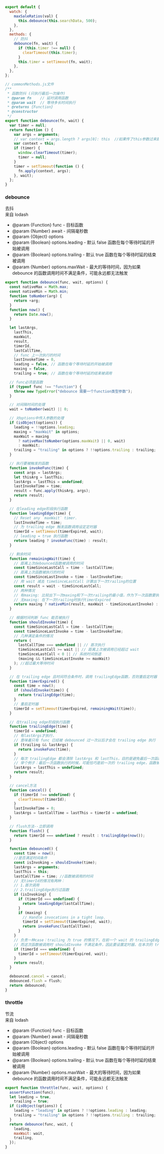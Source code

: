 ```javascript
export default {
  watch: {
    maxSaleRatios(val) {
      this.debounce(this.searchData, 500);
    },
  },
  methods: {
    // 防抖
    debounce(fn, wait) {
      if (this.timer !== null) {
        clearTimeout(this.timer);
      }
      this.timer = setTimeout(fn, wait);
    },
  },
};
```

```javascript
// commonMethods.js文件
/**
 * 函数防抖 (只执行最后一次操作)
 * @param fn    // 延时调用函数
 * @param wait  // 等待多长时间执行
 * @returns {Function}
 * @constructor
 */
export function debounce(fn, wait) {
  var timer = null;
  return function () {
    var args = arguments;
    // var context = args.length ? args[0]: this  //如果传了this参数过来就用第一个参数作为this
    var context = this;
    if (timer) {
      window.clearTimeout(timer);
      timer = null;
    }
    timer = setTimeout(function () {
      fn.apply(context, args);
    }, wait);
  };
}
```

### debounce

去抖  
来自 lodash

- @param {Function} func - 目标函数
- @param {Number} await - 间隔毫秒数
- @param {Object} options
- @param {Boolean} options.leading - 默认 false 函数在每个等待时延的开始被调用
- @param {Boolean} options.trailing - 默认 true 函数在每个等待时延的结束被调用
- @param {Number} options.maxWait - 最大的等待时间，因为如果 debounce 的函数调用时间不满足条件，可能永远都无法触发

```js
export function debounce(func, wait, options) {
  const nativeMax = Math.max;
  const nativeMin = Math.min;
  function toNumber(arg) {
    return +arg;
  }
  function now() {
    return Date.now();
  }

  let lastArgs,
    lastThis,
    maxWait,
    result,
    timerId,
    lastCallTime,
    // func 上一次执行的时间
    lastInvokeTime = 0,
    leading = false, // 函数在每个等待时延的开始被调用
    maxing = false,
    trailing = true; // 函数在每个等待时延的结束被调用

  // func必须是函数
  if (typeof func !== "function") {
    throw new TypeError("debounce 需要一个function类型参数");
  }

  // 对间隔时间的处理
  wait = toNumber(wait) || 0;

  // 对options中传入参数的处理
  if (isObject(options)) {
    leading = !!options.leading;
    maxing = "maxWait" in options;
    maxWait = maxing
      ? nativeMax(toNumber(options.maxWait) || 0, wait)
      : maxWait;
    trailing = "trailing" in options ? !!options.trailing : trailing;
  }

  // 执行要被触发的函数
  function invokeFunc(time) {
    const args = lastArgs;
    let thisArg = lastThis;
    lastArgs = lastThis = undefined;
    lastInvokeTime = time;
    result = func.apply(thisArg, args);
    return result;
  }

  // 在leading edge阶段执行函数
  function leadingEdge(time) {
    // Reset any `maxWait` timer.
    lastInvokeTime = time;
    // 为 trailing edge 触发函数调用设定定时器
    timerId = setTimeout(timerExpired, wait);
    // leading = true 执行函数
    return leading ? invokeFunc(time) : result;
  }

  // 剩余时间
  function remainingWait(time) {
    // 距离上次debounced函数被调用的时间
    const timeSinceLastCall = time - lastCallTime;
    // 距离上次函数被执行的时间
    const timeSinceLastInvoke = time - lastInvokeTime;
    // 用 wait 减去 timeSinceLastCall 计算出下一次trailing的位置
    const result = wait - timeSinceLastCall;
    // 两种情况
    // 有maxing: 比较出下一次maxing和下一次trailing的最小值，作为下一次函数要执行的时间
    // 无maxing: 在下一次trailing时执行timerExpired
    return maxing ? nativeMin(result, maxWait - timeSinceLastInvoke) : result;
  }

  // 根据时间判断 func 能否被执行
  function shouldInvoke(time) {
    const timeSinceLastCall = time - lastCallTime;
    const timeSinceLastInvoke = time - lastInvokeTime;
    // 几种满足条件的情况
    return (
      lastCallTime === undefined || // 首次执行
      timeSinceLastCall >= wait || // 距离上次被调用已经超过 wait
      timeSinceLastCall < 0 || // 系统时间倒退
      (maxing && timeSinceLastInvoke >= maxWait)
    ); //超过最大等待时间
  }

  // 在 trailing edge 且时间符合条件时，调用 trailingEdge函数，否则重启定时器
  function timerExpired() {
    const time = now();
    if (shouldInvoke(time)) {
      return trailingEdge(time);
    }
    // 重启定时器
    timerId = setTimeout(timerExpired, remainingWait(time));
  }

  // 在trailing edge阶段执行函数
  function trailingEdge(time) {
    timerId = undefined;
    // 有lastArgs才执行，
    // 意味着只有 func 已经被 debounced 过一次以后才会在 trailing edge 执行
    if (trailing && lastArgs) {
      return invokeFunc(time);
    }
    // 每次 trailingEdge 都会清除 lastArgs 和 lastThis，目的是避免最后一次函数被执行了两次
    // 举个例子：最后一次函数执行的时候，可能恰巧是前一次的 trailing edge，函数被调用，而这个函数又需要在自己时延的 trailing edge 触发，导致触发多次
    lastArgs = lastThis = undefined;
    return result;
  }

  // cancel方法
  function cancel() {
    if (timerId !== undefined) {
      clearTimeout(timerId);
    }
    lastInvokeTime = 0;
    lastArgs = lastCallTime = lastThis = timerId = undefined;
  }

  // flush方法--立即调用
  function flush() {
    return timerId === undefined ? result : trailingEdge(now());
  }

  function debounced() {
    const time = now();
    //是否满足时间条件
    const isInvoking = shouldInvoke(time);
    lastArgs = arguments;
    lastThis = this;
    lastCallTime = time; //函数被调用的时间
    // 无timerId的情况有两种：
    // 1.首次调用
    // 2.trailingEdge执行过函数
    if (isInvoking) {
      if (timerId === undefined) {
        return leadingEdge(lastCallTime);
      }
      if (maxing) {
        // Handle invocations in a tight loop.
        timerId = setTimeout(timerExpired, wait);
        return invokeFunc(lastCallTime);
      }
    }
    // 负责一种case：trailing 为 true 的情况下，在前一个 wait 的 trailingEdge 已经执行了函数；
    // 而这次函数被调用时 shouldInvoke 不满足条件，因此要设置定时器，在本次的 trailingEdge 保证函数被执行
    if (timerId === undefined) {
      timerId = setTimeout(timerExpired, wait);
    }
    return result;
  }

  debounced.cancel = cancel;
  debounced.flush = flush;
  return debounced;
}
```

<coder module="util" default-input="var acc = 0;
var debounced = debounce(() => {
  acc += 1;
}, 2e2);
debounced();
debounced();
debounced();
setTimeout(() => {
  alert(acc);
}, 2e2);">
</coder>

### throttle

节流  
来自 lodash

- @param {Function} func - 目标函数
- @param {Number} await - 间隔毫秒数
- @param {Object} options
- @param {Boolean} options.leading - 默认 false 函数在每个等待时延的开始被调用
- @param {Boolean} options.trailing - 默认 true 函数在每个等待时延的结束被调用
- @param {Number} options.maxWait - 最大的等待时间，因为如果 debounce 的函数调用时间不满足条件，可能永远都无法触发

```js
export function throttle(func, wait, options) {
  assertFunction(func);
  let leading = true,
    trailing = true;
  if (isObject(options)) {
    leading = "leading" in options ? !!options.leading : leading;
    trailing = "trailing" in options ? !!options.trailing : trailing;
  }
  return debounce(func, wait, {
    leading,
    maxWait: wait,
    trailing,
  });
}
```

<coder module="util" default-input="var acc = 0;
var throttled = throttle(() => {
  acc += 1;
}, 2e2);
throttled();
throttled();
throttled();
setTimeout(() => {
  alert(acc);
}, 2e2);"></coder>
